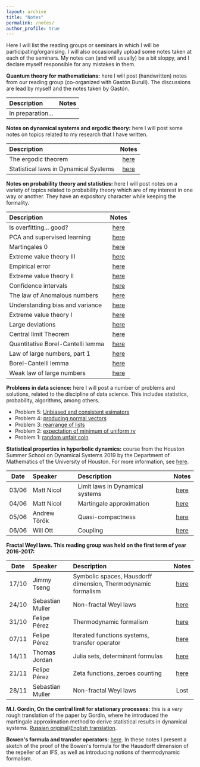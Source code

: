 ```yaml
---
layout: archive
title: "Notes"
permalink: /notes/
author_profile: true
---
```


Here I will list the reading groups or seminars in which I will be participating/organising. I will also occasionally upload some notes taken at each of the seminars. My notes can (and will usually) be a bit sloppy, and I declare myself responsible for any mistakes in them.

**Quantum theory for mathematicians:** here I will post (handwritten) notes from our reading group (co-organized with Gastón Burull). The discussions are lead by myself and the notes taken by Gastón.

|Description                                                   | Notes |
|:-------------------------------------------------------------|:-----:|
|In preparation...                                             |       |


**Notes on dynamical systems and ergodic theory:** here I will post some notes on topics related to my research that I have written.

|Description                                                   | Notes |
|:-------------------------------------------------------------|:-----:|
|The ergodic theorem              |[here](/posts/2020/01/blog-post-22/)|
|Statistical laws in Dynamical Systems|[here](/posts/2019/12/blog-post-15/)|


**Notes on probability theory and statistics:** here I will post notes on a variety of topics related to probability theory which are of my interest in one way or another. They have an expository character while keeping the formality.

|Description                                                   | Notes |
|:-------------------------------------------------------------|:-----:|
|Is overfitting... good?          |[here](/posts/2020/02/blog-post-31/)|
|PCA and supervised learning      |[here](/posts/2020/02/blog-post-30/)|
|Martingales 0                    |[here](/posts/2020/02/blog-post-29/)|
|Extreme value theory III         |[here](/posts/2020/02/blog-post-28/)|
|Empirical error                  |[here](/posts/2020/01/blog-post-27/)|
|Extreme value theory II          |[here](/posts/2020/01/blog-post-26/)|
|Confidence intervals             |[here](/posts/2020/01/blog-post-25/)|
|The law of Anomalous numbers     |[here](/posts/2020/01/blog-post-23/)|
|Understanding bias and variance  |[here](/posts/2019/12/blog-post-20/)|
|Extreme value theory I           |[here](/posts/2019/12/blog-post-16/)|
|Large deviations                 |[here](/posts/2019/07/blog-post-13/)|
|Central limit Theorem            |[here](/posts/2019/07/blog-post-12/)|
|Quantitative Borel-Cantelli lemma|[here](/posts/2019/06/blog-post-11/)|
|Law of large numbers, part 1     |[here](/posts/2019/06/blog-post-10/)|
|Borel-Cantelli lemma             |[here](/posts/2019/05/blog-post-4/) |
|Weak law of large numbers        |[here](/posts/2019/05/blog-post-3/) |



**Problems in data science:** here I will post a number of problems and solutions, related to the discipline of data science. This includes statistics, probability, algorithms, among others.
* Problem 5: [Unbiased and consistent esimators](/posts/2020/01/blog-post-24/)
* Problem 4: [producing normal vectors](/posts/2020/01/blog-post-21/)
* Problem 3: [rearrange of lists](/posts/2019/12/blog-post-19/)
* Problem 2: [expectation of minimum of uniform rv](/posts/2019/12/blog-post-18/)
* Problem 1: [random unfair coin](/posts/2019/12/blog-post-17/)


**Statistical properties in hyperbolic dynamics:** course from the Houston Summer School on Dynamical Systems 2019 by the Department of Mathematics of the University of Houston. For more information, see [here](https://www.math.uh.edu/dynamics/school/school2019/).

| Date       | Speaker         | Description                                                   | Notes |
| ---------- |:----------------|:--------------------------------------------------------------|:-----:|
| 03/06      | Matt Nicol     | Limit laws in Dynamical systems | [here](/posts/2019/06/blog-post-5/)|
| 04/06      | Matt Nicol     | Martingale approximation | [here](/posts/2019/06/blog-post-6/)|
| 05/06      | Andrew Török   | Quasi-compactness       | [here](/posts/2019/06/blog-post-8/)|
| 06/06      | Will Ott       | Coupling                 | [here](/posts/2019/06/blog-post-9/)|

**Fractal Weyl laws. This reading group was held on the first term of year 2016-2017:**

| Date       | Speaker         | Description                                                   | Notes |
| ---------- |:----------------|:--------------------------------------------------------------|:-----:|
| 17/10      | Jimmy Tseng     | Symbolic spaces, Hausdorff dimension, Thermodynamic formalism | [here](/pdfs/files/sess1.pdf)|
| 24/10      | Sebastian Muller| Non-fractal Weyl laws                                         | [here](/files/pdfs/sess2.pdf)|
| 31/10      | Felipe Pérez    | Thermodynamic formalism                                       | [here](/files/pdfs/sess3.pdf)|
| 07/11       | Felipe Pérez    | Iterated functions systems, transfer operator                 | [here](/files/pdfs/sess4.pdf)|
| 14/11      | Thomas Jordan   | Julia sets, determinant formulas                              | [here](/files/pdfs/sess5.pdf)|
| 21/11      | Felipe Pérez    | Zeta functions, zeroes counting                               | [here](/files/pdfs/sess6.pdf)|
| 28/11      | Sebastian Muller| Non-fractal Weyl laws                                         | Lost|




**M.I. Gordin, On the central limit for stationary processes:** this is a *very* rough translation of the paper by Gordin, where he introduced the martingale approximation method to derive statistical results in dynamical systems. [Russian original](/files/pdfs/Gordin-rus.pdf)/[English translation](/files/pdfs/Gordin-eng.pdf).

**Bowen's formula and transfer operators:** [here](/files/pdfs/bowen.pdf). In these notes I present a sketch of the proof of the Bowen's formula for the Hausdorff dimension of the repeller of an IFS, as well as introducing notions of thermodynamic formalism.



